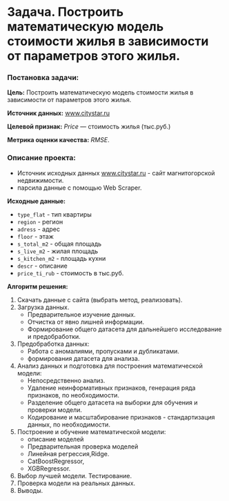 # **Задача.** Построить математическую модель стоимости жилья в зависимости от параметров этого жилья.

### **Постановка задачи**:
**Цель:** Построить математическую модель стоимости жилья в зависимости от параметров этого жилья.

**Источник данных:** www.citystar.ru

**Целевой признак:** *Price* — стоимость жилья (тыс.руб.)

**Метрика оценки качества:** *RMSE*.


### **Описание проекта:**
- Источник исходных данных www.citystar.ru - сайт магнитогорской недвижимости.
- парсила данные с помощью Web Scraper.

**Исходные данные:**
- `type_flat` - тип квартиры
- `region` - регион
- `adress` - адрес
- `floor` - этаж
- `s_total_m2` - общая площадь
- `s_live_m2` - жилая площадь
- `s_kitchen_m2` - площадь кухни
- `descr` - описание
- `price_ti_rub` - стоимость в тыс.руб.

**Алгоритм решения:**
1. Скачать данные с сайта (выбрать метод, реализовать).
2. Загрузка данных.
   - Предварительное изучение данных.
   - Отчистка от явно лишней информации.
   - Формирование общего датасета для дальнейшего исследование и предобработки.
4. Предобработка данных:
   - Работа с аномалиями, пропусками и дубликатами.
   - формирования датасета для анализа.
6. Анализ данных и подготовка для построения математической модели:
   - Непосредственно анализ.
   - Удаление неинформативных признаков, генерация ряда признаков, по необходимости.
   - Разделение общего датасета на выборки для обучения и проверки модели.
   - Кодирование и масштабирование признаков - стандартизация данных, по необходимости.
8. Построение и обучение математической модели:
   - описание моделей
   - Предварительная проверка моделей
   - Линейная регрессия,Ridge.
   - CatBoostRegressor,
   - XGBRegressor.
10. Выбор лучшей модели. Тестирование.
11. Проверка модели на реальных данных.
12. Выводы.
